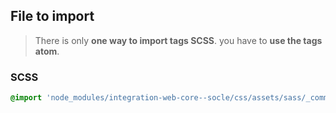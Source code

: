 ## File to import

> There is only **one way to import tags SCSS**. you have to **use the tags atom**.
### SCSS

```scss
@import 'node_modules/integration-web-core--socle/css/assets/sass/_common/05-atoms/tags.atoms';
```
